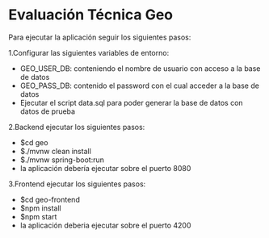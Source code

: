 # Evaluación Técnica Geo

Para ejecutar la aplicación seguir los siguientes pasos:

1.Configurar las siguientes variables de entorno:
- GEO_USER_DB: conteniendo el nombre de usuario con acceso a la base de datos
- GEO_PASS_DB: contenido el password con el cual acceder a la base de datos
- Ejecutar el script data.sql para poder generar la base de datos con datos de prueba

2.Backend ejecutar los siguientes pasos: 
- $cd geo
- $./mvnw clean install
- $./mvnw spring-boot:run
- la aplicación debería ejecutar sobre el puerto 8080

3.Frontend ejecutar los siguientes pasos:
- $cd geo-frontend
- $npm install
- $npm start
- la aplicación deberia ejecutar sobre el puerto 4200
